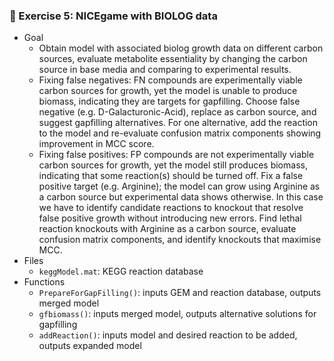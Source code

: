 ### 🧫 Exercise 5: NICEgame with BIOLOG data
- Goal
  - Obtain model with associated biolog growth data on different carbon sources, evaluate metabolite essentiality by changing the carbon source in base media and comparing to experimental results.
  - Fixing false negatives: FN compounds are experimentally viable carbon sources for growth, yet the model is unable to produce biomass, indicating they are targets for gapfilling. Choose false negative (e.g. D-Galacturonic-Acid), replace as carbon source, and suggest gapfilling alternatives. For one alternative, add the reaction to the model and re-evaluate confusion matrix components showing improvement in MCC score.
  - Fixing false positives: FP compounds are not experimentally viable carbon sources for growth, yet the model still produces biomass, indicating that some reaction(s) should be turned off. Fix a false positive target (e.g. Arginine); the model can grow using Arginine as a carbon source but experimental data shows otherwise. In this case we have to identify candidate reactions to knockout that resolve false positive growth without introducing new errors. Find lethal reaction knockouts with Arginine as a carbon source, evaluate confusion matrix components, and identify knockouts that maximise MCC.
- Files
  - `keggModel.mat`: KEGG reaction database 
- Functions
  - `PrepareForGapFilling()`: inputs GEM and reaction database, outputs merged model
  - `gfbiomass()`: inputs merged model, outputs alternative solutions for gapfilling
  - `addReaction()`: inputs model and desired reaction to be added, outputs expanded model
